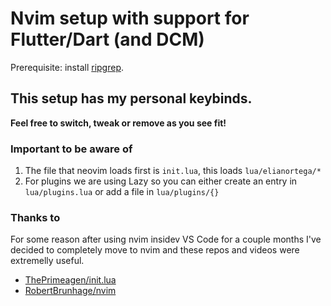 # Nvim setup with support for Flutter/Dart (and DCM)

Prerequisite: install [ripgrep](https://github.com/BurntSushi/ripgrep).

## This setup has my personal keybinds.

**Feel free to switch, tweak or remove as you see fit!**

### Important to be aware of

1. The file that neovim loads first is `init.lua`, this loads `lua/elianortega/*`
2. For plugins we are using Lazy so you can either create an entry in `lua/plugins.lua` or add a file in `lua/plugins/{}`

### Thanks to

For some reason after using nvim insidev VS Code for a couple months I've decided to completely move to nvim and these repos and videos were extremelly useful.

- [ThePrimeagen/init.lua](https://github.com/ThePrimeagen/init.lua)
- [RobertBrunhage/nvim](https://github.com/RobertBrunhage/nvim)
